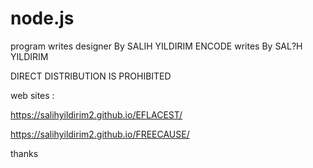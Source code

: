 # node.js
 program writes designer By SALIH YILDIRIM
 ENCODE writes By SAL?H YILDIRIM

 
DIRECT DISTRIBUTION IS PROHIBITED

  

web sites :


https://salihyildirim2.github.io/EFLACEST/

https://salihyildirim2.github.io/FREECAUSE/

thanks 



